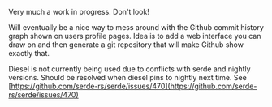 Very much a work in progress. Don't look!

Will eventually be a nice way to mess around with the Github commit history graph shown on users profile pages. Idea is to add a web interface you can draw on and then generate a git repository that will make Github show exactly that.

Diesel is not currently being used due to conflicts with serde and nightly versions. Should be resolved when diesel pins to nightly next time. See [https://github.com/serde-rs/serde/issues/470](https://github.com/serde-rs/serde/issues/470)
